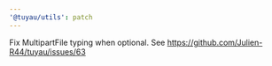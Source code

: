 ```yaml
---
'@tuyau/utils': patch
---
```


Fix MultipartFile typing when optional. See https://github.com/Julien-R44/tuyau/issues/63
